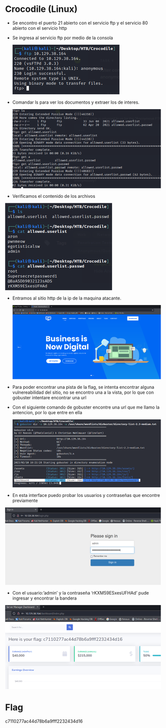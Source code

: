 # Crocodile (Linux)

- Se encontro el puerto 21 abierto con el servicio ftp y el servicio 80 abierto con el servicio http
- Se ingresa al servicio ftp por medio de la consola
    
    ![Captura de pantalla 2023-02-10 150908.png](../../images/Captura_de_pantalla_2023-02-10_150908.png)
    
- Comandar ls para ver los documentos y extraer los de interes.
    
    ![Captura de pantalla 2023-02-10 151114.png](../../images/Captura_de_pantalla_2023-02-10_151114.png)
    
- Verificamos el contenido de los archivos

![Captura de pantalla 2023-02-10 151229.png](../../images/Captura_de_pantalla_2023-02-10_151229.png)

- Entramos al sitio http de la ip de la maquina atacante.
    
    ![Captura de pantalla 2023-02-10 150107.png](../../images/Captura_de_pantalla_2023-02-10_150107.png)
    
- Para poder encontrar una pista de la flag, se intenta encontrar alguna vulnereabilidad del sitio, no se encontro una a la vista, por lo que con gobuster intentare encontrar una url
- Con el siguiente comando de gobuster encontre una url que me llamo la antencion, por lo que entre en ella
    
    ![Captura de pantalla 2023-02-10 152256.png](../../images/Captura_de_pantalla_2023-02-10_152256.png)
    
- En esta interface puedo probar los usuarios y contraseñas que encontre previamente

![Captura de pantalla 2023-02-10 152505.png](../../images/Captura_de_pantalla_2023-02-10_152505.png)

- Con el usuario:’admin’ y la contraseña ‘rKXM59ESxesUFHAd’ pude ingresar y encontrar la bandera

![Untitled](../../images/Untitled%2013.png)

# Flag

c7110277ac44d78b6a9fff2232434d16